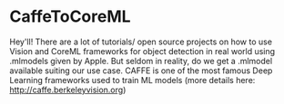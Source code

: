 # CaffeToCoreML
Hey'll!
There are a lot of tutorials/ open source projects on how to use Vision and CoreML frameworks for object detection in real world 
using .mlmodels given by Apple. But seldom in reality, do we get a .mlmodel available suiting our use case. CAFFE is one of the
most famous Deep Learning frameworks used to train ML models (more details here: http://caffe.berkeleyvision.org)
